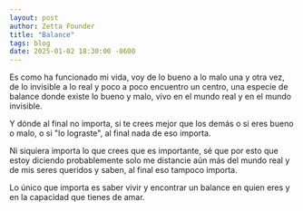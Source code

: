 ```yaml
---
layout: post
author: Zetta Founder
title: "Balance"
tags: blog
date: 2025-01-02 18:30:00 -0600
---
```

Es como ha funcionado mi vida, voy de lo bueno a lo malo una y otra vez, de lo invisible a lo real y poco a poco encuentro un centro, una especie de balance donde existe lo bueno y malo, vivo en el mundo real y en el mundo invisible.

[](https://i.ibb.co/b7GKBwL/photo-2025-01-05-23-41-41.jpg)

Y dónde al final no importa, si te crees mejor que los demás o si eres bueno o malo, o si "lo lograste", al final nada de eso importa.

Ni siquiera importa lo que crees que es importante, sé que por esto que estoy diciendo probablemente solo me distancie aún más del mundo real y de mis seres queridos y saben, al final eso tampoco importa.

Lo único que importa es saber vivir y encontrar un balance en quien eres y en la capacidad que tienes de amar.